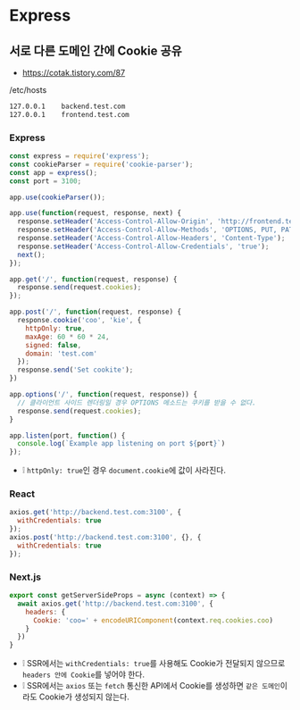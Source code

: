 # Express

## 서로 다른 도메인 간에 Cookie 공유
* https://cotak.tistory.com/87

/etc/hosts
```sh
127.0.0.1    backend.test.com
127.0.0.1    frontend.test.com
```

### Express
```js
const express = require('express');
const cookieParser = require('cookie-parser');
const app = express();
const port = 3100;

app.use(cookieParser());

app.use(function(request, response, next) {
  response.setHeader('Access-Control-Allow-Origin', 'http://frontend.test.com:3000');
  response.setHeader('Access-Control-Allow-Methods', 'OPTIONS, PUT, PATCH, DELETE');
  response.setHeader('Access-Control-Allow-Headers', 'Content-Type');
  response.setHeader('Access-Control-Allow-Credentials', 'true');
  next();
});

app.get('/', function(request, response) {
  response.send(request.cookies);
});

app.post('/', function(request, response) {
  response.cookie('coo', 'kie', {
    httpOnly: true,
    maxAge: 60 * 60 * 24,
    signed: false,
    domain: 'test.com'
  });
  response.send('Set cookite');
})

app.options('/', function(request, response)) {
  // 클라이언트 사이드 렌더링일 경우 OPTIONS 메소드는 쿠키를 받을 수 없다.
  response.send(request.cookies);
}

app.listen(port, function() {
  console.log(`Example app listening on port ${port}`)
});
```
* ❕ `httpOnly: true`인 경우 `document.cookie`에 값이 사라진다.

### React
```js
axios.get('http://backend.test.com:3100', {
  withCredentials: true
});
axios.post('http://backend.test.com:3100', {}, {
  withCredentials: true
});
```

### Next.js
```js
export const getServerSideProps = async (context) => {
  await axios.get('http://backend.test.com:3100', {
    headers: {
      Cookie: 'coo=' + encodeURIComponent(context.req.cookies.coo)
    }
  })
}
```
* ❕ SSR에서는 `withCredentials: true`를 사용해도 Cookie가 전달되지 않으므로 `headers 안에 Cookie`를 넣어야 한다.
* ❕ SSR에서는 `axios` 또는 `fetch` 통신한 API에서 Cookie를 생성하면 `같은 도메인`이라도 Cookie가 생성되지 않는다.
